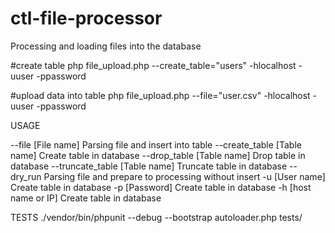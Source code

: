 # ctl-file-processor
Processing and loading files into the database

#create table
php file_upload.php --create_table="users" -hlocalhost -uuser -ppassword

#upload data into table
php file_upload.php --file="user.csv" -hlocalhost -uuser -ppassword

USAGE

--file           [File name]        Parsing file and insert into table
--create_table   [Table name]       Create table in database
--drop_table     [Table name]       Drop table in database
--truncate_table [Table name]       Truncate table in database
--dry_run                           Parsing file and prepare to processing without insert
-u               [User name]        Create table in database
-p               [Password]         Create table in database
-h               [host name or IP]  Create table in database

TESTS
./vendor/bin/phpunit --debug --bootstrap autoloader.php tests/

